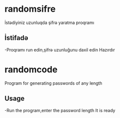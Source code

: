 # randomsifre
İstədiyiniz uzunluqda şifrə yaratma proqramı

## İstifadə
-Proqramı run edin,şifrə uzunluğunu daxil edin
Hazırdır

# randomcode
Program for generating passwords of any length

## Usage
-Run the program,enter the password length
It is ready

